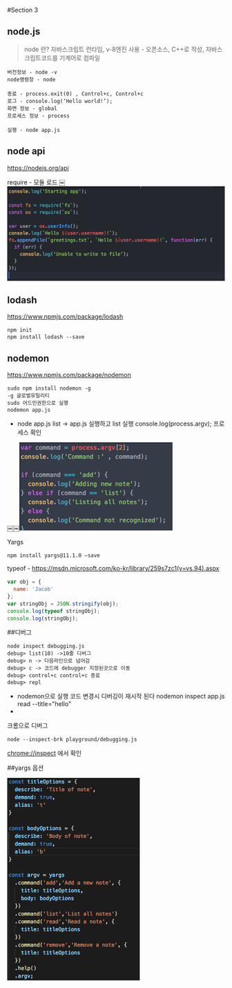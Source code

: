#Section 3

## node.js

> node 란? 자바스크립트 런타임, v-8엔진 사용 - 오픈소스, C++로 작성, 자바스크립트코드를 기계어로 컴파일

	버전정보 - node -v
	node명령창 - node
	
	종료 - process.exit(0) , Control+c, Control+c
	로그 - console.log(‘Hello world!’);
	화면 정보 - global
	프로세스 정보 - process
	
	실행 - node app.js

## node api
<https://nodejs.org/api>

require - 모듈 로드
￼<img src="./image/code_01.png"/>

## lodash
<https://www.npmjs.com/package/lodash>

	npm init
	npm install lodash --save

## nodemon
<https://www.npmjs.com/package/nodemon>

	sudo npm install nodemon -g
	-g 글로벌유틸리티
	sudo 어드민권한으로 실행
	nodemon app.js
-
	node app.js list -> app.js 실행하고 list 실행
	console.log(process.argv); 프로세스 확인

￼￼<img src="./image/code_02.png"/>

Yargs
	
	npm install yargs@11.1.0 —save


typeof - <https://msdn.microsoft.com/ko-kr/library/259s7zc1(v=vs.94).aspx>

```javascript
var obj = {
  name: 'Jacob'
};
var stringObj = JSON.stringify(obj);
console.log(typeof stringObj);
console.log(stringObj);
```


##디버그

	node inspect debugging.js
	debug> list(10) ->10줄 디버그
	debug> n -> 다음라인으로 넘어감
	debug> c -> 코드에 debugger 지정된곳으로 이동
	debug> control+c control+c 종료
	debug> repl

-
	nodemon으로 실행 코드 변경시 디버깅이 재시작 된다
	nodemon inspect app.js read --title="hello"
-
크롬으로 디버그
	
	node --inspect-brk playground/debugging.js
<chrome://inspect> 에서 확인

##yargs 옵션

<img src="./image/code_03.png"/>
